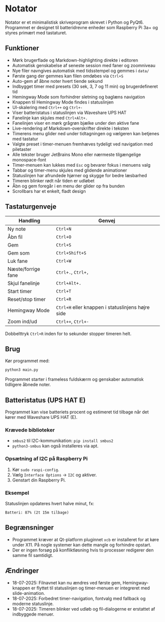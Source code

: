 # Notator

Notator er et minimalistisk skriveprogram skrevet i Python og PyQt6. Programmet er designet til batteridrevne enheder som Raspberry Pi 3a+ og styres primært med tastaturet.

## Funktioner
- Mørk brugerflade og Markdown-highlighting direkte i editoren
- Automatisk genskabelse af seneste session med faner og zoomniveau
- Nye filer navngives automatisk med tidsstempel og gemmes i `data/`
- Første gang der gemmes kan filen omdøbes via `Ctrl+S`
- Auto-gem af åbne noter hvert tiende sekund
- Indbygget timer med presets (30 sek, 3, 7 og 11 min) og brugerdefineret tid
- Hemingway Mode som forhindrer sletning og baglæns navigation
- Knappen til Hemingway Mode findes i statuslinjen
- UI-skalering med `Ctrl++` og `Ctrl+-`
- Viser batteristatus i statuslinjen via Waveshare UPS HAT
- Fanelinje kan skjules med `Ctrl+Alt+.`
- Fanelinjen viser en mørk grågrøn bjælke under den aktive fane
- Live-rendering af Markdown-overskrifter direkte i teksten
- Timerens menu glider ned under tidtagningen og vælgeren kan betjenes med tastatur
- Valgte preset i timer-menuen fremhæves tydeligt ved navigation med piletaster
- Alle tekster bruger JetBrains Mono eller nærmeste tilgængelige monospace-font
- Timer-menuen kan lukkes med `Esc` og bevarer fokus i menuens valg
- Tabbar og timer-menu skjules med glidende animationer
- Statuslinjen har afrundede hjørner og skygge for bedre læsbarhed
- Timeren blinker rødt når tiden er udløbet
- Åbn og gem foregår i en menu der glider op fra bunden
- Scrollbars har et enkelt, fladt design

## Tastaturgenveje
| Handling | Genvej |
|----------|-------|
| Ny note | `Ctrl+N` |
| Åbn fil | `Ctrl+O` |
| Gem | `Ctrl+S` |
| Gem som | `Ctrl+Shift+S` |
| Luk fane | `Ctrl+W` |
| Næste/forrige fane | `Ctrl+.`, `Ctrl+,` |
| Skjul fanelinje | `Ctrl+Alt+.` |
| Start timer | `Ctrl+T` |
| Reset/stop timer | `Ctrl+R` |
| Hemingway Mode | `Ctrl+H` eller knappen i statuslinjens højre side |
| Zoom ind/ud | `Ctrl++`, `Ctrl+-` |

Dobbelttryk `Ctrl+R` inden for to sekunder stopper timeren helt.

## Brug
Kør programmet med:
```bash
python3 main.py
```
Programmet starter i frameless fuldskærm og genskaber automatisk tidligere åbnede noter.


## Batteristatus (UPS HAT E)
Programmet kan vise batteriets procent og estimeret tid tilbage når det kører
med Waveshare UPS HAT (E).

### Krævede biblioteker
- `smbus2` til I2C-kommunikation: `pip install smbus2`
- `python3-smbus` kan også installeres via apt.

### Opsætning af I2C på Raspberry Pi
1. Kør `sudo raspi-config`.
2. Vælg `Interface Options` → `I2C` og aktiver.
3. Genstart din Raspberry Pi.

### Eksempel
Statuslinjen opdateres hvert halve minut, fx:

```
Batteri: 87% (2t 15m tilbage)
```
## Begrænsninger
- Programmet kræver at Qt-platform pluginnet `xcb` er installeret for at køre under X11. På nogle systemer kan dette mangle og forhindre opstart.
- Der er ingen forsøg på konfliktløsning hvis to processer redigerer den samme fil samtidigt.

## Ændringer
- 18-07-2025: Filnavnet kan nu ændres ved første gem, Hemingway-knappen er flyttet til statuslinjen og timer-menuen er integreret med slide-animation.
- 18-07-2025: Forbedret timer-navigation, fontvalg med fallback og moderne statuslinje.
- 18-07-2025: Timeren blinker ved udløb og fil-dialogerne er erstattet af indbyggede menuer.
